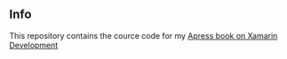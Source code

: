 ## Info
This repository contains the cource code for my [Apress book on Xamarin Development](https://www.apress.com/us/book/9781484231319)

